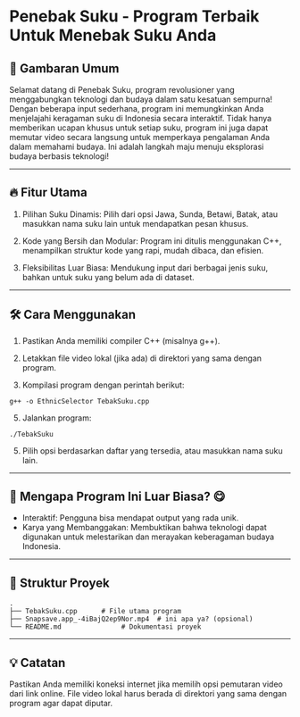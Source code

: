 # Penebak Suku - Program Terbaik Untuk Menebak Suku Anda

## 🚀 Gambaran Umum
Selamat datang di Penebak Suku, program revolusioner yang menggabungkan teknologi dan budaya dalam satu kesatuan sempurna! Dengan beberapa input sederhana, program ini memungkinkan Anda menjelajahi keragaman suku di Indonesia secara interaktif. Tidak hanya memberikan ucapan khusus untuk setiap suku, program ini juga dapat memutar video secara langsung untuk memperkaya pengalaman Anda dalam memahami budaya. Ini adalah langkah maju menuju eksplorasi budaya berbasis teknologi!


---

## 🔥 Fitur Utama
1. Pilihan Suku Dinamis:
Pilih dari opsi Jawa, Sunda, Betawi, Batak, atau masukkan nama suku lain untuk mendapatkan pesan khusus.

2. Kode yang Bersih dan Modular:
Program ini ditulis menggunakan C++, menampilkan struktur kode yang rapi, mudah dibaca, dan efisien.

3. Fleksibilitas Luar Biasa:
Mendukung input dari berbagai jenis suku, bahkan untuk suku yang belum ada di dataset.

---

## 🛠️ Cara Menggunakan

1. Pastikan Anda memiliki compiler C++ (misalnya g++).

2. Letakkan file video lokal (jika ada) di direktori yang sama dengan program.

3. Kompilasi program dengan perintah berikut:
```
g++ -o EthnicSelector TebakSuku.cpp
```
5. Jalankan program:
```
./TebakSuku
```

5. Pilih opsi berdasarkan daftar yang tersedia, atau masukkan nama suku lain.

---

## 🎉 Mengapa Program Ini Luar Biasa? 😋
- Interaktif: Pengguna bisa mendapat output yang rada unik.
- Karya yang Membanggakan: Membuktikan bahwa teknologi dapat digunakan untuk melestarikan dan merayakan keberagaman budaya Indonesia.


---

## 📁 Struktur Proyek
```
.
├── TebakSuku.cpp      # File utama program
├── Snapsave.app_-4iBajQ2ep9Nor.mp4  # ini apa ya? (opsional)
└── README.md               # Dokumentasi proyek
```

---

## 💡 Catatan

Pastikan Anda memiliki koneksi internet jika memilih opsi pemutaran video dari link online.
File video lokal harus berada di direktori yang sama dengan program agar dapat diputar.
